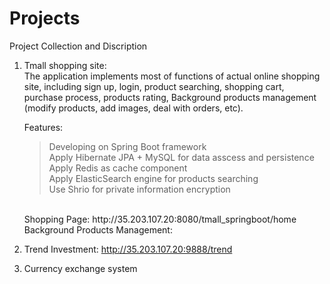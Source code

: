 # Projects
Project Collection and Discription


1. Tmall shopping site: <br> 
   The application implements most of functions of actual online shopping site, including sign up, login, product searching, shopping cart, purchase process, products rating, Background products management (modify products, add images, deal with orders, etc).
   
   Features:<br> 
   >Developing on Spring Boot framework<br> 
   >Apply Hibernate JPA + MySQL for data asscess and persistence<br> 
   >Apply Redis as cache component<br> 
   >Apply ElasticSearch engine for products searching<br> 
   >Use Shrio for private information encryption<br> 
   <br> 
   Shopping Page: http://35.203.107.20:8080/tmall_springboot/home <br> 
   Background Products Management:  <br> 

2. Trend Investment: http://35.203.107.20:9888/trend <br> 


3. Currency exchange system
